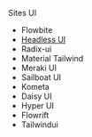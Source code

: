 Sites UI

* Flowbite
* [Headless UI](https://headlessui.com/)
* Radix-ui
* Material Tailwind
* Meraki UI
* Sailboat UI
* Kometa
* Daisy UI
* Hyper UI
* Flowrift
* Tailwindui
